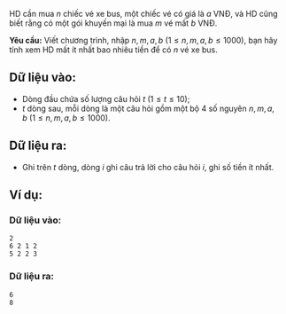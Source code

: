 HD cần mua $n$ chiếc vé xe bus, một chiếc vé có giá là $a$ VNĐ, và HD cũng biết rằng có một gói khuyến mại là mua $m$ vé mất $b$ VNĐ.

**Yêu cầu:** Viết chương trình, nhập $n,m,a,b\ (1≤n,m,a,b≤1000)$, bạn hãy tính xem HD mất ít nhất bao nhiêu tiền để có $n$ vé xe bus.

## Dữ liệu vào:
- Dòng đầu chứa số lượng câu hỏi $t\ (1≤t≤10)$;
- $t$ dòng sau, mỗi dòng là một câu hỏi gồm một bộ $4$ số nguyên $n,m,a,b\ (1≤n,m,a,b≤1000)$.

## Dữ liệu ra:
- Ghi trên $t$ dòng, dòng $i$ ghi câu trả lời cho câu hỏi $i$, ghi số tiền ít nhất.

## Ví dụ:
### Dữ liệu vào:
```
2
6 2 1 2
5 2 2 3
```

### Dữ liệu ra:
```
6
8
```